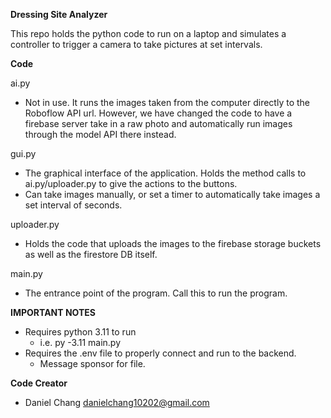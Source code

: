 **Dressing Site Analyzer**

This repo holds the python code to run on a laptop and simulates a controller to trigger a camera to take pictures at set intervals. 

**Code**

ai.py
- Not in use. It runs the images taken from the computer directly to the Roboflow API url. However, we have changed the code to have a firebase server take in a raw photo and automatically run images through the model API there instead.

gui.py
- The graphical interface of the application. Holds the method calls to ai.py/uploader.py to give the actions to the buttons.
- Can take images manually, or set a timer to automatically take images a set interval of seconds.

uploader.py
- Holds the code that uploads the images to the firebase storage buckets as well as the firestore DB itself.

main.py
- The entrance point of the program. Call this to run the program.

**IMPORTANT NOTES**

- Requires python 3.11 to run
  - i.e. py -3.11 main.py
- Requires the .env file to properly connect and run to the backend.
  - Message sponsor for file.
 
**Code Creator**
- Daniel Chang
  danielchang10202@gmail.com
  

